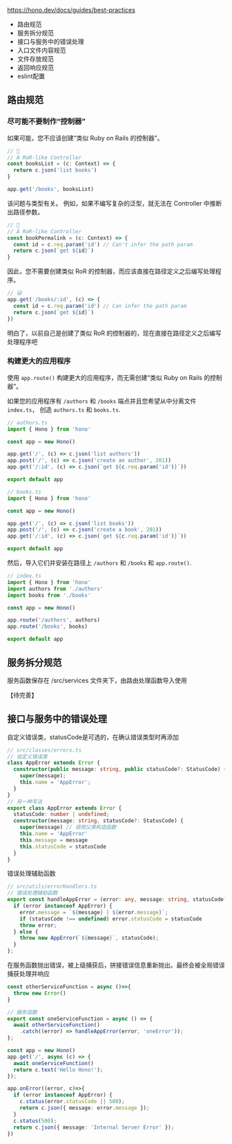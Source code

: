 https://hono.dev/docs/guides/best-practices

- 路由规范
- 服务拆分规范
- 接口与服务中的错误处理
- 入口文件内容规范
- 文件存放规范
- 返回响应规范
- eslint配置

## 路由规范
### 尽可能不要制作“控制器”
如果可能，您不应该创建“类似 Ruby on Rails 的控制器”。
```ts
// 🙁
// A RoR-like Controller
const booksList = (c: Context) => {
  return c.json('list books')
}

app.get('/books', booksList)
```

该问题与类型有关。 例如，如果不编写复杂的泛型，就无法在 Controller 中推断出路径参数。
```ts
// 🙁
// A RoR-like Controller
const bookPermalink = (c: Context) => {
  const id = c.req.param('id') // Can't infer the path param
  return c.json(`get ${id}`)
}
```

因此，您不需要创建类似 RoR 的控制器，而应该直接在路径定义之后编写处理程序。
```ts
// 😃
app.get('/books/:id', (c) => {
  const id = c.req.param('id') // Can infer the path param
  return c.json(`get ${id}`)
})
```
明白了，以前自己是创建了类似 RoR 的控制器的，现在直接在路径定义之后编写处理程序吧

### 构建更大的应用程序
使用 `app.route()` 构建更大的应用程序，而无需创建“类似 Ruby on Rails 的控制器”。

如果您的应用程序有 `/authors` 和 `/books` 端点并且您希望从中分离文件 `index.ts`， 创造 `authors.ts` 和 `books.ts`.
```ts
// authors.ts
import { Hono } from 'hono'

const app = new Hono()

app.get('/', (c) => c.json('list authors'))
app.post('/', (c) => c.json('create an author', 201))
app.get('/:id', (c) => c.json(`get ${c.req.param('id')}`))

export default app
```

```ts
// books.ts
import { Hono } from 'hono'

const app = new Hono()

app.get('/', (c) => c.json('list books'))
app.post('/', (c) => c.json('create a book', 201))
app.get('/:id', (c) => c.json(`get ${c.req.param('id')}`))

export default app
```

然后，导入它们并安装在路径上 `/authors` 和 `/books` 和 `app.route()`.
```ts
// index.ts
import { Hono } from 'hono'
import authors from './authors'
import books from './books'

const app = new Hono()

app.route('/authors', authors)
app.route('/books', books)

export default app
```


## 服务拆分规范
服务函数保存在 /src/services 文件夹下，由路由处理函数导入使用

【待完善】


## 接口与服务中的错误处理
自定义错误类，statusCode是可选的，在确认错误类型时再添加
```ts
// src/classes/errors.ts
// 自定义错误类
class AppError extends Error {
  constructor(public message: string, public statusCode?: StatusCode) {
    super(message);
    this.name = 'AppError';
  }
}
// 另一种写法
export class AppError extends Error {
  statusCode: number | undefined;
  constructor(message: string, statusCode?: StatusCode) {
    super(message) // 调用父类构造函数
    this.name = 'AppError'
    this.message = message
    this.statusCode = statusCode
  }
}
```

错误处理辅助函数
```ts
// src/utils/errorHandlers.ts
// 错误处理辅助函数
export const handleAppError = (error: any, message: string, statusCode?: StatusCode) => {
  if (error instanceof AppError) {
    error.message = `${message} | ${error.message}`;
    if (statusCode !== undefined) error.statusCode = statusCode
    throw error;
  } else {
    throw new AppError(`${message}`, statusCode);
  }
};
```

在服务函数抛出错误，被上级捕获后，拼接错误信息重新抛出。最终会被全局错误捕获处理并响应
```ts
const otherServiceFunction = async ()=>{
  throw new Error()
}

// 服务函数
export const oneServiceFunction = async () => {
  await otherServiceFunction()
    .catch((error) => handleAppError(error, 'oneError'));
};

const app = new Hono()
app.get('/', async (c) => {
  await oneServiceFunction()
  return c.text('Hello Hono!');
});

app.onError((error, c)=>{
  if (error instanceof AppError) {
    c.status(error.statusCode || 500);
    return c.json({ message: error.message });
  }
  c.status(500);
  return c.json({ message: 'Internal Server Error' });
})
```

